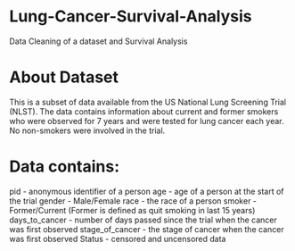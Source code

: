 # Lung-Cancer-Survival-Analysis
Data Cleaning of a dataset and Survival Analysis

# About Dataset

This is a subset of data available from the US National Lung Screening Trial (NLST). The data contains information about current and former smokers who were observed for 7 years and were tested for lung cancer each year. No non-smokers were involved in the trial.

# Data contains:

pid - anonymous identifier of a person
age - age of a person at the start of the trial
gender - Male/Female
race - the race of a person
smoker - Former/Current (Former is defined as quit smoking in last 15 years)
days_to_cancer - number of days passed since the trial when the cancer was first observed
stage_of_cancer - the stage of cancer when the cancer was first observed
Status - censored and uncensored data

